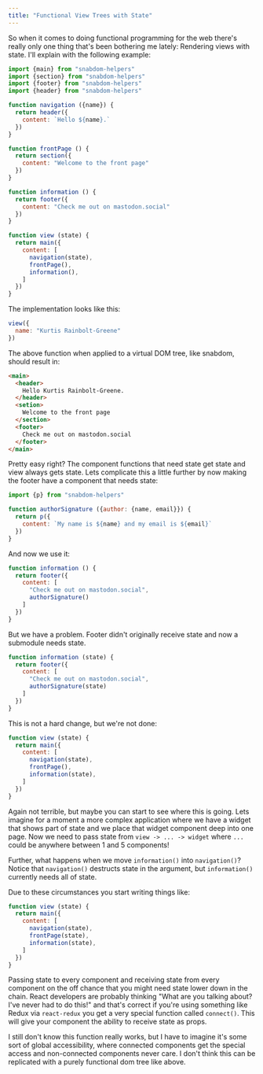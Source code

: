 ```yaml
---
title: "Functional View Trees with State"
---
```


So when it comes to doing functional programming for the web there's really only one thing that's been bothering me lately: Rendering views with state. I'll explain with the following example:

``` javascript
import {main} from "snabdom-helpers"
import {section} from "snabdom-helpers"
import {footer} from "snabdom-helpers"
import {header} from "snabdom-helpers"

function navigation ({name}) {
  return header({
    content: `Hello ${name}.`
  })
}

function frontPage () {
  return section({
    content: "Welcome to the front page"
  })
}

function information () {
  return footer({
    content: "Check me out on mastodon.social"
  })
}

function view (state) {
  return main({
    content: [
      navigation(state),
      frontPage(),
      information(),
    ]
  })
}
```

The implementation looks like this:

``` javascript
view({
  name: "Kurtis Rainbolt-Greene"
})
```

The above function when applied to a virtual DOM tree, like snabdom, should result in:


``` html
<main>
  <header>
    Hello Kurtis Rainbolt-Greene.
  </header>
  <setion>
    Welcome to the front page
  </section>
  <footer>
    Check me out on mastodon.social
  </footer>
</main>
```

Pretty easy right? The component functions that need state get state and view always gets state. Lets complicate this a little further by now making the footer have a component that needs state:

``` javascript
import {p} from "snabdom-helpers"

function authorSignature ({author: {name, email}}) {
  return p({
    content: `My name is ${name} and my email is ${email}`
  })
}
```

And now we use it:

``` javascript
function information () {
  return footer({
    content: [
      "Check me out on mastodon.social",
      authorSignature()
    ]
  })
}
```

But we have a problem. Footer didn't originally receive state and now a submodule needs state.

``` javascript
function information (state) {
  return footer({
    content: [
      "Check me out on mastodon.social",
      authorSignature(state)
    ]
  })
}
```

This is not a hard change, but we're not done:

``` javascript
function view (state) {
  return main({
    content: [
      navigation(state),
      frontPage(),
      information(state),
    ]
  })
}
```

Again not terrible, but maybe you can start to see where this is going. Lets imagine for a moment a more complex application where we have a widget that shows part of state and we place that widget component deep into one page. Now we need to pass state from `view -> ... -> widget` where `...` could be anywhere between 1 and 5 components!

Further, what happens when we move `information()` into `navigation()`? Notice that `navigation()` destructs state in the argument, but `information()` currently needs all of state.

Due to these circumstances you start writing things like:

``` javascript
function view (state) {
  return main({
    content: [
      navigation(state),
      frontPage(state),
      information(state),
    ]
  })
}
```

Passing state to every component and receiving state from every component on the off chance that you might need state lower down in the chain. React developers are probably thinking "What are you talking about? I've never had to do this!" and that's correct if you're using something like Redux via `react-redux` you get a very special function called `connect()`. This will give your component the ability to receive state as props.

I still don't know this function really works, but I have to imagine it's some sort of global accessibility, where connected components get the special access and non-connected components never care. I don't think this can be replicated with a purely functional dom tree like above.
